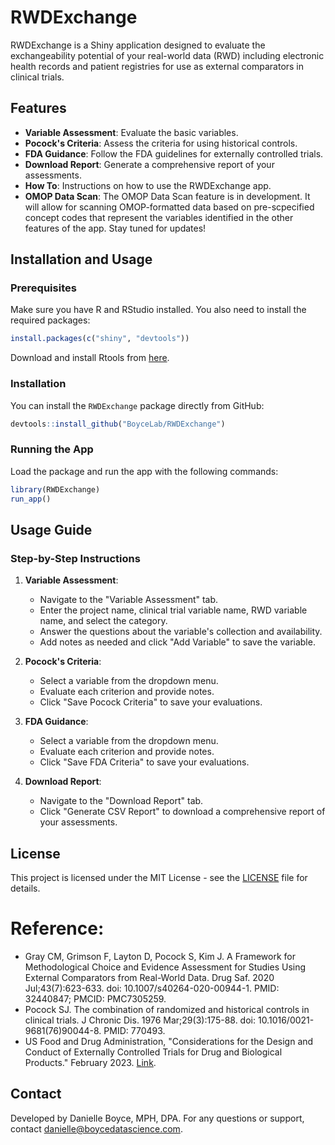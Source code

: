 # RWDExchange

RWDExchange is a Shiny application designed to evaluate the exchangeability potential of your real-world data (RWD) including electronic health records and patient registries for use as external comparators in clinical trials.

## Features

- **Variable Assessment**: Evaluate the basic variables.
- **Pocock's Criteria**: Assess the criteria for using historical controls.
- **FDA Guidance**: Follow the FDA guidelines for externally controlled trials.
- **Download Report**: Generate a comprehensive report of your assessments.
- **How To**: Instructions on how to use the RWDExchange app.
- **OMOP Data Scan**: The OMOP Data Scan feature is in development.  It will allow for scanning OMOP-formatted data based on pre-scpecified concept codes that represent the variables identified in the other features of the app. Stay tuned for updates!</p>

## Installation and Usage

### Prerequisites

Make sure you have R and RStudio installed. You also need to install the required packages:

```r
install.packages(c("shiny", "devtools"))
```
Download and install Rtools from [here](https://cran.r-project.org/bin/windows/Rtools/).

### Installation

You can install the `RWDExchange` package directly from GitHub:

```r
devtools::install_github("BoyceLab/RWDExchange")
```

### Running the App

Load the package and run the app with the following commands:

```r
library(RWDExchange)
run_app()
```

## Usage Guide

### Step-by-Step Instructions

1. **Variable Assessment**:
   - Navigate to the "Variable Assessment" tab.
   - Enter the project name, clinical trial variable name, RWD variable name, and select the category.
   - Answer the questions about the variable's collection and availability.
   - Add notes as needed and click "Add Variable" to save the variable.

2. **Pocock's Criteria**:
   - Select a variable from the dropdown menu.
   - Evaluate each criterion and provide notes.
   - Click "Save Pocock Criteria" to save your evaluations.

3. **FDA Guidance**:
   - Select a variable from the dropdown menu.
   - Evaluate each criterion and provide notes.
   - Click "Save FDA Criteria" to save your evaluations.

4. **Download Report**:
   - Navigate to the "Download Report" tab.
   - Click "Generate CSV Report" to download a comprehensive report of your assessments.

## License

This project is licensed under the MIT License - see the [LICENSE](LICENSE) file for details.

# Reference:
- Gray CM, Grimson F, Layton D, Pocock S, Kim J. A Framework for Methodological Choice and Evidence Assessment for Studies Using External Comparators from Real-World Data. Drug Saf. 2020 Jul;43(7):623-633. doi: 10.1007/s40264-020-00944-1. PMID: 32440847; PMCID: PMC7305259.
- Pocock SJ. The combination of randomized and historical controls in clinical trials. J Chronic Dis. 1976 Mar;29(3):175-88. doi: 10.1016/0021-9681(76)90044-8. PMID: 770493.
- US Food and Drug Administration, "Considerations for the Design and Conduct of Externally Controlled Trials for Drug and Biological Products." February 2023. [Link](https://www.fda.gov/regulatory-information/search-fda-guidance-documents/considerations-design-and-conduct-externally-controlled-trials-drug-and-biological-products).


## Contact

Developed by Danielle Boyce, MPH, DPA. For any questions or support, contact danielle@boycedatascience.com.
```

